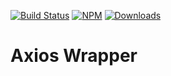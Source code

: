 [![Build Status](https://circleci.com/gh/blackflux/axios.png?style=shield)](https://circleci.com/gh/blackflux/axios)
[![NPM](https://img.shields.io/npm/v/@blackflux/axios.svg)](https://www.npmjs.com/package/@blackflux/axios)
[![Downloads](https://img.shields.io/npm/dt/@blackflux/axios.svg)](https://www.npmjs.com/package/@blackflux/axios)
# Axios Wrapper
